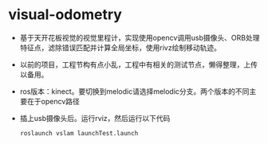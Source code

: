 # visual-odometry

- 基于天开花板视觉的视觉里程计，实现使用opencv调用usb摄像头、ORB处理特征点，滤除错误匹配并计算全局坐标，使用rivz绘制移动轨迹。

- 以前的项目，工程节构有点小乱，工程中有相关的测试节点，懒得整理，上传以备用。

- ros版本：kinect。要切换到melodic请选择melodic分支。两个版本的不同主要在于opencv路径

- 插上usb摄像头后。运行rviz，然后运行以下代码

  ```roslaunch vslam launchTest.launch```


